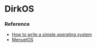 DirkOS
=============
### Reference
- [How to write a simple operating system](http://mikeos.sourceforge.net/write-your-own-os.html)
- [MenuetOS](http://menuetos.net/)
